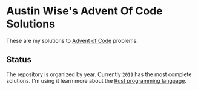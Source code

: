 # Austin Wise's Advent Of Code Solutions

These are my solutions to [Advent of Code](https://adventofcode.com/) problems.

## Status

The repository is organized by year. Currently `2019` has the most complete solutions. I'm using it
learn more about the [Rust programming language](https://www.rust-lang.org/).
